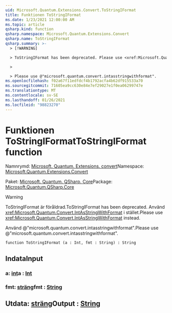 ```yaml
---
uid: Microsoft.Quantum.Extensions.Convert.ToStringIFormat
title: Funktionen ToStringIFormat
ms.date: 1/23/2021 12:00:00 AM
ms.topic: article
qsharp.kind: function
qsharp.namespace: Microsoft.Quantum.Extensions.Convert
qsharp.name: ToStringIFormat
qsharp.summary: >-
  > [!WARNING]

  > ToStringIFormat has been deprecated. Please use <xref:Microsoft.Quantum.Convert.IntAsStringWithFormat> instead.

  >

  > Please use @"microsoft.quantum.convert.intasstringwithformat".
ms.openlocfilehash: f02a67f11edfdcf4b1792acfa4b62df915533a70
ms.sourcegitcommit: 71605ea9cc630e84e7ef29027e1f0ea06299747e
ms.translationtype: MT
ms.contentlocale: sv-SE
ms.lasthandoff: 01/26/2021
ms.locfileid: "98823270"
---
```

# <a name="tostringiformat-function"></a><span data-ttu-id="d77e8-102">Funktionen ToStringIFormat</span><span class="sxs-lookup"><span data-stu-id="d77e8-102">ToStringIFormat function</span></span>

<span data-ttu-id="d77e8-103">Namnrymd: [Microsoft. Quantum. Extensions. convert](xref:Microsoft.Quantum.Extensions.Convert)</span><span class="sxs-lookup"><span data-stu-id="d77e8-103">Namespace: [Microsoft.Quantum.Extensions.Convert](xref:Microsoft.Quantum.Extensions.Convert)</span></span>

<span data-ttu-id="d77e8-104">Paket: [Microsoft. Quantum. QSharp. Core](https://nuget.org/packages/Microsoft.Quantum.QSharp.Core)</span><span class="sxs-lookup"><span data-stu-id="d77e8-104">Package: [Microsoft.Quantum.QSharp.Core](https://nuget.org/packages/Microsoft.Quantum.QSharp.Core)</span></span>


> [!WARNING]
> <span data-ttu-id="d77e8-105">ToStringIFormat är föråldrad.</span><span class="sxs-lookup"><span data-stu-id="d77e8-105">ToStringIFormat has been deprecated.</span></span> <span data-ttu-id="d77e8-106">Använd <xref:Microsoft.Quantum.Convert.IntAsStringWithFormat> i stället.</span><span class="sxs-lookup"><span data-stu-id="d77e8-106">Please use <xref:Microsoft.Quantum.Convert.IntAsStringWithFormat> instead.</span></span>
>
> <span data-ttu-id="d77e8-107">Använd @"microsoft.quantum.convert.intasstringwithformat".</span><span class="sxs-lookup"><span data-stu-id="d77e8-107">Please use @"microsoft.quantum.convert.intasstringwithformat".</span></span>



```qsharp
function ToStringIFormat (a : Int, fmt : String) : String
```


## <a name="input"></a><span data-ttu-id="d77e8-108">Indata</span><span class="sxs-lookup"><span data-stu-id="d77e8-108">Input</span></span>

### <a name="a--int"></a><span data-ttu-id="d77e8-109">a: [int](xref:microsoft.quantum.lang-ref.int)</span><span class="sxs-lookup"><span data-stu-id="d77e8-109">a : [Int](xref:microsoft.quantum.lang-ref.int)</span></span>




### <a name="fmt--string"></a><span data-ttu-id="d77e8-110">fmt: [sträng](xref:microsoft.quantum.lang-ref.string)</span><span class="sxs-lookup"><span data-stu-id="d77e8-110">fmt : [String](xref:microsoft.quantum.lang-ref.string)</span></span>





## <a name="output--string"></a><span data-ttu-id="d77e8-111">Utdata: [sträng](xref:microsoft.quantum.lang-ref.string)</span><span class="sxs-lookup"><span data-stu-id="d77e8-111">Output : [String](xref:microsoft.quantum.lang-ref.string)</span></span>

